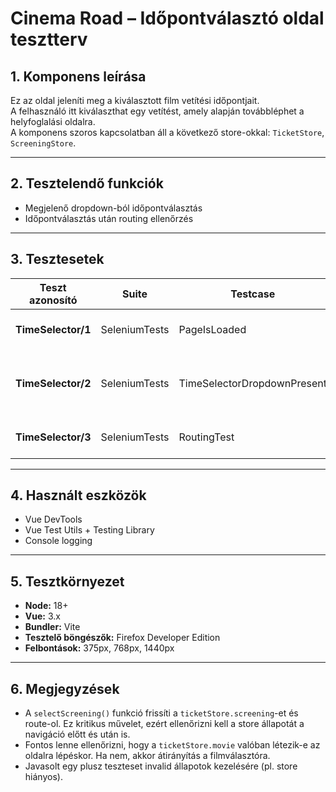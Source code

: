 # Cinema Road – Időpontválasztó oldal tesztterv

## 1. Komponens leírása

Ez az oldal jeleníti meg a kiválasztott film vetítési időpontjait.  
A felhasználó itt kiválaszthat egy vetítést, amely alapján továbbléphet a helyfoglalási oldalra.  
A komponens szoros kapcsolatban áll a következő store-okkal: `TicketStore`, `ScreeningStore`.

---

## 2. Tesztelendő funkciók

- Megjelenő dropdown-ból időpontválasztás
- Időpontválasztás után routing ellenőrzés

---

## 3. Tesztesetek

| Teszt azonosító  | Suite           | Testcase                 | Leírás                                                                                      | Elvárt eredmény                                                                      | Futási idő | Eredmény |
|------------------|------------------|---------------------------|---------------------------------------------------------------------------------------------|----------------------------------------------------------------------------------------|-------------|----------|
| **TimeSelector/1**        | SeleniumTests    | PageIsLoaded              | Oldal betöltése kiválasztott filmmel.                                                       | Megjelenik a film címe, leírása és az elérhető vetítések.                            | 0,3 s       | Passed   |
| **TimeSelector/2**        | SeleniumTests    | TimeSelectorDropdownPresent        | Megjelenik a dropdown, melyből időpontot lehet választani.                                       | A dropdown tartalmaz legalább egy időpontot.                                       | 0,4 s       | Passed   |
| **TimeSelector/3**        | SeleniumTests    | RoutingTest        | Időpontválasztás után helyes routing. | A felhasználó a ***/ParkingSpotChooser*** oldalra kerül át.                                       | 0,4 s       | Passed   |
---

## 4. Használt eszközök

- Vue DevTools
- Vue Test Utils + Testing Library
- Console logging

---

## 5. Tesztkörnyezet

- **Node:** 18+
- **Vue:** 3.x
- **Bundler:** Vite
- **Tesztelő böngészők:** Firefox Developer Edition
- **Felbontások:** 375px, 768px, 1440px

---

## 6. Megjegyzések

- A `selectScreening()` funkció frissíti a `ticketStore.screening`-et és route-ol. Ez kritikus művelet, ezért ellenőrizni kell a store állapotát a navigáció előtt és után is.
- Fontos lenne ellenőrizni, hogy a `ticketStore.movie` valóban létezik-e az oldalra lépéskor. Ha nem, akkor átirányítás a filmválasztóra.
- Javasolt egy plusz teszteset invalid állapotok kezelésére (pl. store hiányos).

